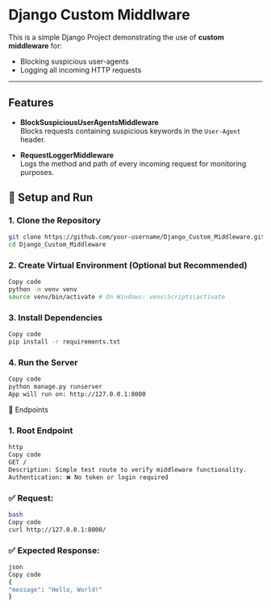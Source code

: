 # Django Custom Middlware

This is a simple Django Project demonstrating the use of **custom middleware** for:

- Blocking suspicious user-agents
- Logging all incoming HTTP requests

---

## Features

- **BlockSuspiciousUserAgentsMiddleware**  
  Blocks requests containing suspicious keywords in the `User-Agent` header.

- **RequestLoggerMiddleware**  
  Logs the method and path of every incoming request for monitoring purposes.

## 🚀 Setup and Run

### 1. Clone the Repository

```bash
git clone https://github.com/your-username/Django_Custom_Middleware.git
cd Django_Custom_Middleware
```

### 2. Create Virtual Environment (Optional but Recommended)

```bash
Copy code
python -m venv venv
source venv/bin/activate # On Windows: venv\Scripts\activate
```

### 3. Install Dependencies

```bash
Copy code
pip install -r requirements.txt
```

### 4. Run the Server

```bash
Copy code
python manage.py runserver
App will run on: http://127.0.0.1:8000
```

📌 Endpoints

### 1. Root Endpoint

```bash
http
Copy code
GET /
Description: Simple test route to verify middleware functionality.
Authentication: ❌ No token or login required
```

### ✅ Request:

```bash
bash
Copy code
curl http://127.0.0.1:8000/
```

### ✅ Expected Response:

```bash
json
Copy code
{
"message": "Hello, World!"
}
```
